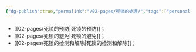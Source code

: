 ```yaml
---
{"dg-publish":true,"permalink":"/02-pages/死锁的处理/","tags":["personal/blog","os/process"]}
---
```


- [[02-pages/死锁的预防\|死锁的预防]]；
- [[02-pages/死锁的避免\|死锁的避免]]；
- [[02-pages/死锁的检测和解除\|死锁的检测和解除]]；